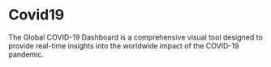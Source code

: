 # Covid19
The Global COVID-19 Dashboard is a comprehensive visual tool designed to provide real-time insights into the worldwide impact of the COVID-19 pandemic.
